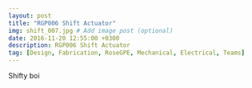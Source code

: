 ```yaml
---
layout: post
title: "RGP006 Shift Actuator"
img: shift_007.jpg # Add image post (optional)
date: 2016-11-20 12:55:00 +0300
description: RGP006 Shift Actuator
tag: [Design, Fabrication, RoseGPE, Mechanical, Electrical, Teams]
---
```

Shifty boi